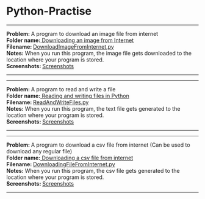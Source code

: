# Python-Practise
<hr>
<b> Problem: </b> A program to download an image file from internet<br>
<b> Folder name:</b><a href = "https://github.com/patilankita79/Python-Practise/tree/master/Downloading%20an%20image%20from%20internet" /> Downloading an image from Internet </a> <br>
<b> Filename: </b> <a href ="https://github.com/patilankita79/Python-Practise/blob/master/Downloading%20an%20image%20from%20internet/DownloadImageFromInternet.py" /> DownloadImageFromInternet.py </a> <br>
<b> Notes: </b> When you run this program, the image file gets downloaded to the location where your program is stored. <br>
<b> Screenshots: </b> <a href = "https://github.com/patilankita79/Python-Practise/tree/master/Downloading%20an%20image%20from%20internet/Screenshots" /> Screenshots </a>
<hr>

<hr>
<b> Problem: </b> A program to read and write a file <br>
<b> Folder name:</b><a href = "https://github.com/patilankita79/Python-Practise/tree/master/Reading%20and%20writing%20files%20in%20Python" /> Reading and writing files in Python </a> <br>
<b> Filename: </b> <a href ="https://github.com/patilankita79/Python-Practise/blob/master/Reading%20and%20writing%20files%20in%20Python/ReadAndWriteFiles.py" /> ReadAndWriteFiles.py </a> <br>
<b> Notes: </b> When you run this program, the text file gets generated to the location where your program is stored. <br>
<b> Screenshots: </b> <a href = "https://github.com/patilankita79/Python-Practise/tree/master/Reading%20and%20writing%20files%20in%20Python/Screenshots" /> Screenshots </a>
<hr>

<hr>
<b> Problem: </b> A program to download a csv file from internet (Can be used to download any regular file) <br>
<b> Folder name:</b><a href = "https://github.com/patilankita79/Python-Practise/tree/master/Downloading%20a%20csv%20file%20from%20internet" /> Downloading a csv file from internet </a> <br>
<b> Filename: </b> <a href ="https://github.com/patilankita79/Python-Practise/blob/master/Downloading%20a%20csv%20file%20from%20internet/DownloadingFileFromInternet.py" /> DownloadingFileFromInternet.py </a> <br>
<b> Notes: </b> When you run this program, the csv file gets generated to the location where your program is stored. <br>
<b> Screenshots: </b> <a href = "https://github.com/patilankita79/Python-Practise/tree/master/Downloading%20a%20csv%20file%20from%20internet/Screenshots" /> Screenshots </a>
<hr>
